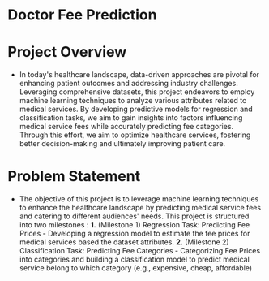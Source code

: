 # Doctor Fee Prediction

# Project Overview 
- In today's healthcare landscape, data-driven approaches are pivotal for 
enhancing patient outcomes and addressing industry challenges. Leveraging 
comprehensive datasets, this project endeavors to employ machine learning 
techniques to analyze various attributes related to medical services. By 
developing predictive models for regression and classification tasks, we aim to 
gain insights into factors influencing medical service fees while accurately 
predicting fee categories. Through this effort, we aim to optimize healthcare 
services, fostering better decision-making and ultimately improving patient 
care.
# Problem Statement 
- The objective of this project is to leverage machine learning 
techniques to enhance the healthcare landscape by predicting 
medical service fees and catering to different audiences' needs.
This project is structured into two milestones :
	**1.** (Milestone 1) Regression Task: Predicting Fee Prices -
Developing a regression model to estimate the fee prices for 
medical services based the dataset attributes.
	**2.** (Milestone 2) Classification Task: Predicting Fee Categories -
Categorizing Fee Prices into categories and building a classification 
model to predict medical service belong to which category (e.g., 
expensive, cheap, affordable)
 
